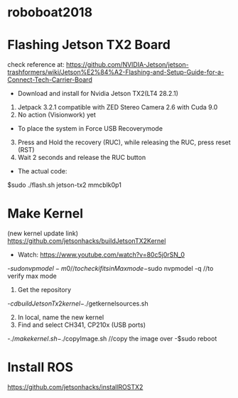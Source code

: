 # roboboat2018
 
# Flashing Jetson TX2 Board

check reference at:
https://github.com/NVIDIA-Jetson/jetson-trashformers/wiki/Jetson%E2%84%A2-Flashing-and-Setup-Guide-for-a-Connect-Tech-Carrier-Board
- Download and install for Nvidia Jetson TX2(LT4 28.2.1) 
1. Jetpack 3.2.1 compatible with ZED Stereo Camera 2.6 with Cuda 9.0
2. No action (Visionwork) yet
- To place the system in Force USB Recoverymode
3. Press and Hold the recovery (RUC), while releasing the RUC, press reset (RST)
4. Wait 2 seconds and release the RUC button
- The actual code:

$sudo ./flash.sh jetson-tx2 mmcblk0p1
# Make Kernel

(new kernel update link) https://github.com/jetsonhacks/buildJetsonTX2Kernel
- Watch: https://www.youtube.com/watch?v=80c5j0rSN_0

-$sudo nvpmodel -m 0 //to check if its in Max mode
-$sudo nvpmodel -q //to verify max mode
1. Get the repository

-$cd buildJetsonTx2kernel
-$./getkernelsources.sh

2. In local, name the new kernel
3. Find and select CH341, CP210x (USB ports)

-$./makekernel.sh
-$./copyImage.sh //copy the image over
-$sudo reboot

# Install ROS
 https://github.com/jetsonhacks/installROSTX2
